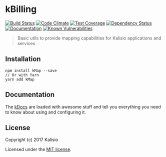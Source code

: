 # kBilling

[![Build Status](https://travis-ci.org/kalisio/kBilling.png?branch=master)](https://travis-ci.org/kalisio/kBilling)
[![Code Climate](https://codeclimate.com/github/kalisio/kBilling/badges/gpa.svg)](https://codeclimate.com/github/kalisio/kBilling)
[![Test Coverage](https://codeclimate.com/github/kalisio/kBilling/badges/coverage.svg)](https://codeclimate.com/github/kalisio/kBilling/coverage)
[![Dependency Status](https://img.shields.io/david/kalisio/kBilling.svg?style=flat-square)](https://david-dm.org/kalisio/kBilling)
[![Documentation](https://img.shields.io/badge/documentation-available-brightgreen.svg)](https://kalisio.gitbooks.io/kalisio/api)
[![Known Vulnerabilities](https://snyk.io/test/github/kalisio/kBilling/badge.svg)](https://snyk.io/test/github/kalisio/kBilling)

> Basic utils to provide mapping capabilities for Kalisio applications and services

## Installation

```
npm install kMap --save
// Or with Yarn
yarn add kMap
```

## Documentation

The [kDocs](https://kalisio.gitbooks.io/kalisio/) are loaded with awesome stuff and tell you everything you need to know about using and configuring it.

## License

Copyright (c) 2017 Kalisio

Licensed under the [MIT license](LICENSE).
